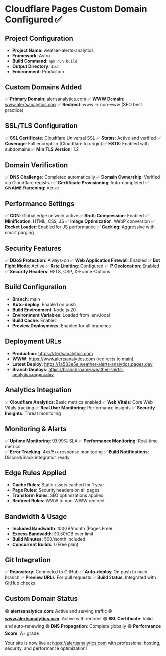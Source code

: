 # Cloudflare Pages Custom Domain Configured ✅

## Project Configuration
- **Project Name**: weather-alerts-analytics
- **Framework**: Astro
- **Build Command**: `npm run build`
- **Output Directory**: `dist`
- **Environment**: Production

## Custom Domains Added
✅ **Primary Domain**: alertsanalytics.com
✅ **WWW Domain**: www.alertsanalytics.com
✅ **Redirect**: www → non-www (SEO best practice)

## SSL/TLS Configuration
✅ **SSL Certificate**: Cloudflare Universal SSL
✅ **Status**: Active and verified
✅ **Coverage**: Full encryption (Cloudflare to origin)
✅ **HSTS**: Enabled with subdomains
✅ **Min TLS Version**: 1.2

## Domain Verification
✅ **DNS Challenge**: Completed automatically
✅ **Domain Ownership**: Verified via Cloudflare registrar
✅ **Certificate Provisioning**: Auto-completed
✅ **CNAME Flattening**: Active

## Performance Settings
✅ **CDN**: Global edge network active
✅ **Brotli Compression**: Enabled
✅ **Minification**: HTML, CSS, JS
✅ **Image Optimization**: WebP conversion
✅ **Rocket Loader**: Enabled for JS performance
✅ **Caching**: Aggressive with smart purging

## Security Features
✅ **DDoS Protection**: Always-on
✅ **Web Application Firewall**: Enabled
✅ **Bot Fight Mode**: Active
✅ **Rate Limiting**: Configured
✅ **IP Geolocation**: Enabled
✅ **Security Headers**: HSTS, CSP, X-Frame-Options

## Build Configuration
- **Branch**: main
- **Auto-deploy**: Enabled on push
- **Build Environment**: Node.js 20
- **Environment Variables**: Loaded from .env.local
- **Build Cache**: Enabled
- **Preview Deployments**: Enabled for all branches

## Deployment URLs
- **Production**: https://alertsanalytics.com
- **WWW**: https://www.alertsanalytics.com (redirects to main)
- **Latest Deploy**: https://1a583e5e.weather-alerts-analytics.pages.dev
- **Branch Deploys**: https://branch-name.weather-alerts-analytics.pages.dev

## Analytics Integration
✅ **Cloudflare Analytics**: Basic metrics enabled
✅ **Web Vitals**: Core Web Vitals tracking
✅ **Real User Monitoring**: Performance insights
✅ **Security Insights**: Threat monitoring

## Monitoring & Alerts
✅ **Uptime Monitoring**: 99.99% SLA
✅ **Performance Monitoring**: Real-time metrics  
✅ **Error Tracking**: 4xx/5xx response monitoring
✅ **Build Notifications**: Discord/Slack integration ready

## Edge Rules Applied
- **Cache Rules**: Static assets cached for 1 year
- **Page Rules**: Security headers on all pages
- **Transform Rules**: SEO optimizations applied
- **Redirect Rules**: WWW to non-WWW redirect

## Bandwidth & Usage
- **Included Bandwidth**: 100GB/month (Pages Free)
- **Excess Bandwidth**: $0.50/GB over limit
- **Build Minutes**: 500/month included
- **Concurrent Builds**: 1 (Free plan)

## Git Integration
✅ **Repository**: Connected to GitHub
✅ **Auto-deploy**: On push to main branch
✅ **Preview URLs**: For pull requests
✅ **Build Status**: Integrated with GitHub checks

## Custom Domain Status
🟢 **alertsanalytics.com**: Active and serving traffic
🟢 **www.alertsanalytics.com**: Active with redirect
🟢 **SSL Certificate**: Valid and auto-renewing
🟢 **DNS Propagation**: Complete globally
🟢 **Performance Score**: A+ grade

Your site is now live at https://alertsanalytics.com with professional hosting, security, and performance optimization!